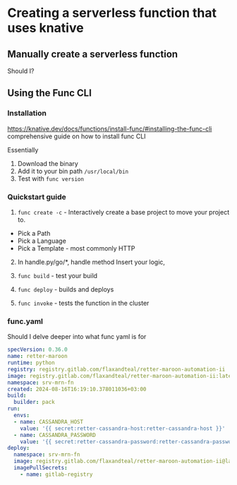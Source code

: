 # Creating a serverless function that uses knative

## Manually create a serverless function
Should I? 

## Using the Func CLI

### Installation

https://knative.dev/docs/functions/install-func/#installing-the-func-cli comprehensive guide on how to install func CLI

Essentially 
1. Download the binary 
2. Add it to your bin path `/usr/local/bin`
3. Test with `func version`

### Quickstart guide

1. `func create -c` - Interactively create a base project to move your project to.
- Pick a Path
- Pick a Language
- Pick a Template - most commonly HTTP
2. In handle.py/go/*, handle method
Insert your logic, 

3. `func build` - test your build
4. `func deploy` - builds and deploys
5. `func invoke` - tests the function in the cluster

### func.yaml

Should I delve deeper into what func yaml is for 

```yaml
specVersion: 0.36.0
name: retter-maroon
runtime: python
registry: registry.gitlab.com/flaxandteal/retter-maroon-automation-ii
image: registry.gitlab.com/flaxandteal/retter-maroon-automation-ii:latest
namespace: srv-mrn-fn
created: 2024-08-16T16:19:10.378011036+03:00
build:
  builder: pack
run:
  envs:
  - name: CASSANDRA_HOST
    value: '{{ secret:retter-cassandra-host:retter-cassandra-host }}'
  - name: CASSANDRA_PASSWORD
    value: '{{ secret:retter-cassandra-password:retter-cassandra-password }}'
deploy:
  namespace: srv-mrn-fn
  image: registry.gitlab.com/flaxandteal/retter-maroon-automation-ii@latest
  imagePullSecrets:
    - name: gitlab-registry
```